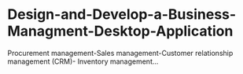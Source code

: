 # Design-and-Develop-a-Business-Managment-Desktop-Application
Procurement management-Sales management-Customer relationship management (CRM)- Inventory management...
